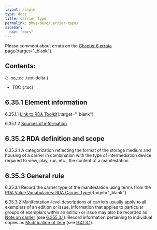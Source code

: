 ```yaml
---
layout: single
type: docs
title: Carrier type
permalink: phys-desc/Carrier-type/
sidebar:
  nav: "docs"
---
```


Please comment about errata on the [Chapter 6 errata page](https://docs.google.com/document/d/1mb67GUCT1bbQjywyeTpbjpWDe5iymT3qJ7jeoof5Ra4/edit#heading=h.pcdy49r2oj2f){:target="_blank"}.

## Contents:
{: .no_toc .text-delta }

- TOC
{:toc}

## 6.35.1 Element information

<a name="6.35.1.1">6.35.1.1</a> [Link to RDA Toolkit](https://beta.rdatoolkit.org/Content/Index?externalId=en-US_ala-0dd63c0d-066f-3ddc-885a-ff83c25cf752){:target="_blank"}

<a name="6.35.1.2">6.35.1.2</a> [Sources of information](/DCRMR/phys-desc/#6011-sources-of-information) 

## 6.35.2 RDA definition and scope

<a name="6.35.2.1">6.35.2.1</a> A categorization reflecting the format of the storage medium and housing of a carrier in combination with the type of intermediation device required to view, play, run, etc., the content of a manifestation.

## 6.35.3 General rule
<a name="6.35.3.1">6.35.3.1</a> Record the carrier type of the manifestation using terms from the [RDA Value Vocabularies: RDA Carrier Type](http://www.rdaregistry.info/termList/RDACarrierType/){:target="_blank"}.

<a name="6.35.3.2">6.35.3.2</a> Manifestation-level descriptions of carriers usually apply to all exemplars of an edition or issue. Information that applies to particular groups of exemplars within an edition or issue may also be recorded as [Note on carrier](/DCRMR/phys-desc/Note-on-carrier/) (see [6.355.3.1](/DCRMR/phys-desc/Note-on-carrier/#6.355.3.1)). Record information pertaining to individual copies as [Modification of item](/DCRMR/additional-notes/Modification-of-item/) (see [9.41.3.1](/DCRMR/additional-notes/Modification-of-item/#9.41.3.1)). 
